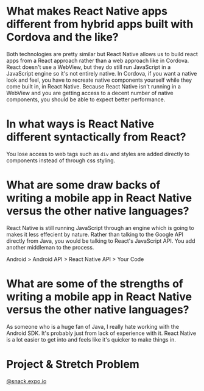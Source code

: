 # What makes React Native apps different from hybrid apps built with Cordova and the like?

Both technologies are pretty similar but React Native allows us to build react apps from a React approach rather than a web approach like in Cordova. React doesn't use a WebView, but they do still run JavaScript in a JavaScript engine so it's not entirely native. In Cordova, if you want a native look and feel, you have to recreate native components yourself while they come built in, in React Native. Because React Native isn't running in a WebView and you are getting access to a decent number of native components, you should be able to expect better performance.

# In what ways is React Native different syntactically from React?

You lose access to web tags such as `div` and styles are added directly to components instead of through css styling.

# What are some draw backs of writing a mobile app in React Native versus the other native languages?

React Native is still running JavaScript through an engine which is going to makes it less effecient by nature. Rather than talking to the Google API directly from Java, you would be talking to React's JavaScript API. You add another middleman to the process. 

Android > Android API > React Native API > Your Code

# What are some of the strengths of writing a mobile app in React Native versus the other native languages?

As someone who is a huge fan of Java, I really hate working with the Android SDK. It's probably just from lack of experience with it. React Native is a lot easier to get into and feels like it's quicker to make things in.

# Project & Stretch Problem

[@snack.expo.io](https://snack.expo.io/@jourdanclark/sprint-challenge-mobile)





